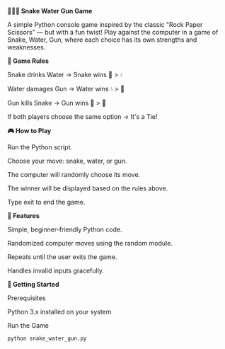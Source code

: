 **🐍💧🔫 Snake Water Gun Game**

A simple Python console game inspired by the classic "Rock Paper Scissors" — but with a fun twist! 
Play against the computer in a game of Snake, Water, Gun, where each choice has its own strengths and weaknesses.

**📌 Game Rules**

Snake drinks Water → Snake wins 🐍 > 💧

Water damages Gun → Water wins 💧 > 🔫

Gun kills Snake → Gun wins 🔫 > 🐍

If both players choose the same option → It's a Tie!

**🎮 How to Play**

Run the Python script.

Choose your move: snake, water, or gun.

The computer will randomly choose its move.

The winner will be displayed based on the rules above.

Type exit to end the game.

**🧠 Features**

Simple, beginner-friendly Python code.

Randomized computer moves using the random module.

Repeats until the user exits the game.

Handles invalid inputs gracefully.

**🚀 Getting Started**

Prerequisites

Python 3.x installed on your system

Run the Game
```bash
python snake_water_gun.py
